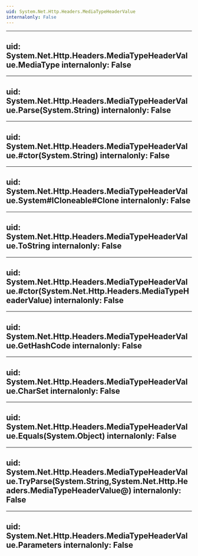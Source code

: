 ```yaml
---
uid: System.Net.Http.Headers.MediaTypeHeaderValue
internalonly: False
---
```


---
uid: System.Net.Http.Headers.MediaTypeHeaderValue.MediaType
internalonly: False
---

---
uid: System.Net.Http.Headers.MediaTypeHeaderValue.Parse(System.String)
internalonly: False
---

---
uid: System.Net.Http.Headers.MediaTypeHeaderValue.#ctor(System.String)
internalonly: False
---

---
uid: System.Net.Http.Headers.MediaTypeHeaderValue.System#ICloneable#Clone
internalonly: False
---

---
uid: System.Net.Http.Headers.MediaTypeHeaderValue.ToString
internalonly: False
---

---
uid: System.Net.Http.Headers.MediaTypeHeaderValue.#ctor(System.Net.Http.Headers.MediaTypeHeaderValue)
internalonly: False
---

---
uid: System.Net.Http.Headers.MediaTypeHeaderValue.GetHashCode
internalonly: False
---

---
uid: System.Net.Http.Headers.MediaTypeHeaderValue.CharSet
internalonly: False
---

---
uid: System.Net.Http.Headers.MediaTypeHeaderValue.Equals(System.Object)
internalonly: False
---

---
uid: System.Net.Http.Headers.MediaTypeHeaderValue.TryParse(System.String,System.Net.Http.Headers.MediaTypeHeaderValue@)
internalonly: False
---

---
uid: System.Net.Http.Headers.MediaTypeHeaderValue.Parameters
internalonly: False
---
